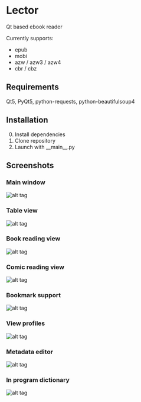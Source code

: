 # Lector
Qt based ebook reader

Currently supports:
* epub
* mobi
* azw / azw3 / azw4
* cbr / cbz

## Requirements
Qt5, PyQt5, python-requests, python-beautifulsoup4

## Installation
0. Install dependencies
1. Clone repository
2. Launch with \_\_main\_\_.py

## Screenshots

### Main window
![alt tag](https://i.imgur.com/yrv2c0a.png)

### Table view
![alt tag](https://i.imgur.com/b1XdXqP.png)

### Book reading view
![alt tag](https://i.imgur.com/Tei6TqF.png)

### Comic reading view
![alt tag](https://i.imgur.com/U5JR35g.png)

### Bookmark support
![alt tag](https://i.imgur.com/RZkmCzG.png)

### View profiles
![alt tag](https://i.imgur.com/gkJ88pi.png)

### Metadata editor
![alt tag](https://i.imgur.com/AqQREBf.png)

### In program dictionary
![alt tag](https://i.imgur.com/Vh9xQUC.png)

